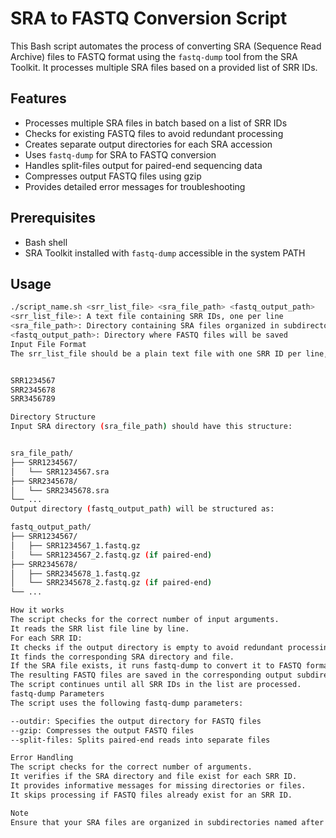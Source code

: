 # SRA to FASTQ Conversion Script

This Bash script automates the process of converting SRA (Sequence Read Archive) files to FASTQ format using the `fastq-dump` tool from the SRA Toolkit. It processes multiple SRA files based on a provided list of SRR IDs.

## Features

- Processes multiple SRA files in batch based on a list of SRR IDs
- Checks for existing FASTQ files to avoid redundant processing
- Creates separate output directories for each SRA accession
- Uses `fastq-dump` for SRA to FASTQ conversion
- Handles split-files output for paired-end sequencing data
- Compresses output FASTQ files using gzip
- Provides detailed error messages for troubleshooting

## Prerequisites

- Bash shell
- SRA Toolkit installed with `fastq-dump` accessible in the system PATH

## Usage

```bash
./script_name.sh <srr_list_file> <sra_file_path> <fastq_output_path>
<srr_list_file>: A text file containing SRR IDs, one per line
<sra_file_path>: Directory containing SRA files organized in subdirectories
<fastq_output_path>: Directory where FASTQ files will be saved
Input File Format
The srr_list_file should be a plain text file with one SRR ID per line, for example:


SRR1234567
SRR2345678
SRR3456789

Directory Structure
Input SRA directory (sra_file_path) should have this structure:


sra_file_path/
├── SRR1234567/
│   └── SRR1234567.sra
├── SRR2345678/
│   └── SRR2345678.sra
└── ...
Output directory (fastq_output_path) will be structured as:

fastq_output_path/
├── SRR1234567/
│   ├── SRR1234567_1.fastq.gz
│   └── SRR1234567_2.fastq.gz (if paired-end)
├── SRR2345678/
│   ├── SRR2345678_1.fastq.gz
│   └── SRR2345678_2.fastq.gz (if paired-end)
└── ...

How it works
The script checks for the correct number of input arguments.
It reads the SRR list file line by line.
For each SRR ID:
It checks if the output directory is empty to avoid redundant processing.
It finds the corresponding SRA directory and file.
If the SRA file exists, it runs fastq-dump to convert it to FASTQ format.
The resulting FASTQ files are saved in the corresponding output subdirectory and compressed with gzip.
The script continues until all SRR IDs in the list are processed.
fastq-dump Parameters
The script uses the following fastq-dump parameters:

--outdir: Specifies the output directory for FASTQ files
--gzip: Compresses the output FASTQ files
--split-files: Splits paired-end reads into separate files

Error Handling
The script checks for the correct number of arguments.
It verifies if the SRA directory and file exist for each SRR ID.
It provides informative messages for missing directories or files.
It skips processing if FASTQ files already exist for an SRR ID.

Note
Ensure that your SRA files are organized in subdirectories named after their SRR IDs within the sra_file_path directory.
